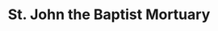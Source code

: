 ---
title: "St. John the Baptist Mortuary"
url: /taytay/st-john-the-baptist-mortuary/
shop: funeral directors
---